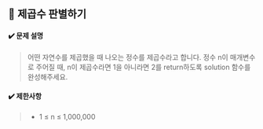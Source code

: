 ## :blue_book: 제곱수 판별하기

#### :heavy_check_mark: 문제 설명 
> 어떤 자연수를 제곱했을 때 나오는 정수를 제곱수라고 합니다. 정수 n이 매개변수로 주어질 때, n이 제곱수라면 1을 아니라면 2를 return하도록 solution 함수를 완성해주세요.

#### :heavy_check_mark: 제한사항
> * 1 ≤ n ≤ 1,000,000
